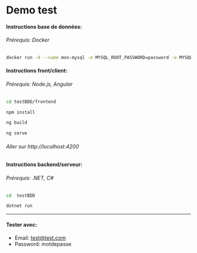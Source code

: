 # Demo test
#### Instructions base de données:
###### Prérequis: Docker
```bash
docker run -d --name mon-mysql -e MYSQL_ROOT_PASSWORD=password -e MYSQL_DATABASE=users -p 3306:3306 mysql:latest
```

#### Instructions front/client:
###### Prérequis: Node.js, Angular
```bash
cd testBDD/frontend
```
```bash
npm install
```
```bash
ng build
```
```bash
ng serve
```
###### Aller sur http://localhost:4200

#### Instructions backend/serveur:
###### Prérequis: .NET, C#
```bash
cd  testBDD
```
```bash
dotnet run
```
---
#### Tester avec:  
- Email: test@test.com  
- Password: motdepasse

